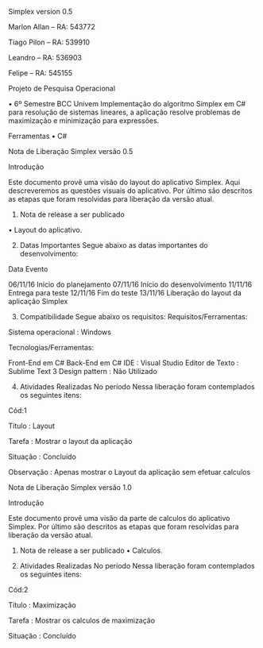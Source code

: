 Simplex
version 0.5

Marlon Allan – RA: 543772

Tiago Pilon – RA: 539910

Leandro – RA: 536903

Felipe – RA: 545155

Projeto de Pesquisa Operacional

•	6º Semestre BCC Univem
Implementação do algoritmo Simplex em C# para resolução de sistemas lineares, a aplicação resolve problemas de maximização 
e minimização para expressões.

Ferramentas
•	C#

Nota de Liberação Simplex versão 0.5

Introdução

Este documento provê uma visão do layout do aplicativo Simplex. Aqui descreveremos as questões visuais do aplicativo. Por último são descritos as etapas que foram resolvidas para liberação da versão atual.

1. Nota de release a ser publicado

•	Layout do aplicativo.

2. Datas Importantes
Segue abaixo as datas importantes do desenvolvimento:

Data	Evento

06/11/16	Início do planejamento
07/11/16	Início do desenvolvimento
11/11/16	Entrega para teste
12/11/16	Fim do teste
13/11/16	Liberação do layout da aplicação Simplex

3. Compatibilidade
Segue abaixo os requisitos:
Requisitos/Ferramentas:

Sistema operacional	: Windows

Tecnologias/Ferramentas:

Front-End	em C#
Back-End	em C#
IDE	: Visual Studio
Editor de Texto	: Sublime Text 3
Design pattern	: Não Utilizado

4. Atividades Realizadas No período
Nessa liberação foram contemplados os seguintes itens:

Cód:1 

Título	: Layout	

Tarefa	: Mostrar o layout da aplicação	 	    

Situação	: Concluído

Observação : Apenas mostrar o Layout da aplicação sem efetuar calculos

Nota de Liberação Simplex versão 1.0

Introdução

Este documento provê uma visão da parte de calculos do aplicativo Simplex.  Por último são descritos as etapas que foram resolvidas para liberação da versão atual.

1. Nota de release a ser publicado
•	Calculos.

4. Atividades Realizadas No período
Nessa liberação foram contemplados os seguintes itens:

Cód:2

Título	: Maximização                               

Tarefa	: Mostrar os calculos de maximização 	    

Situação	: Concluído

